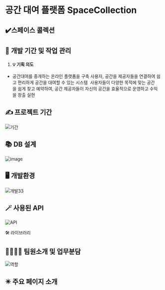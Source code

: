 <h1>공간 대여 플랫폼 SpaceCollection</h1>
</div>

## ✔️스페이스 콜렉션
 

## 📅 개발 기간 및 작업 관리

1. <h4>💡 기획 의도</h4>
- 공간대여를 중개하는 온라인 플랫폼을 구축 사용자, 공간을 제공자들을 연결하여 쉽고 편리하게 공간을 대여할 수 있는 시스템 
사용자들이 다양한 목적에 맞는 공간을 쉽게 찾고 예약하여, 공간 제공자들이 자신의 공간을 효율적으로 운영하고 수익을 창출 실현

## ✍️ 프로젝트 기간
![기간](https://github.com/JOSiroo/spaceCollection/assets/135147602/200ef23d-1cb4-4119-be82-133329a5884b)

## 📚 DB 설계
![image](https://github.com/JOSiroo/spaceCollection/assets/135147602/a83726cf-ba3e-40af-a8ae-a7090b5ad229)

## 🖥️ 개발환경
![개발33](https://github.com/JOSiroo/spaceCollection/assets/135147602/a1ab0069-ad32-4c74-b65b-a9c3a21be505)


## 🪄 사용된 API  
![API](https://github.com/JOSiroo/spaceCollection/assets/135147602/32227c50-021d-4309-82d7-a1ce2fdb2a89)

🛠 라이브러리

## 👨‍👩‍👧‍👦 팀원소개 및 업무분담
![역할](https://github.com/JOSiroo/spaceCollection/assets/135147602/c6f08bdb-1cd2-46da-9357-7eeb4f546deb)




## ✴️ 주요 페이지 소개

